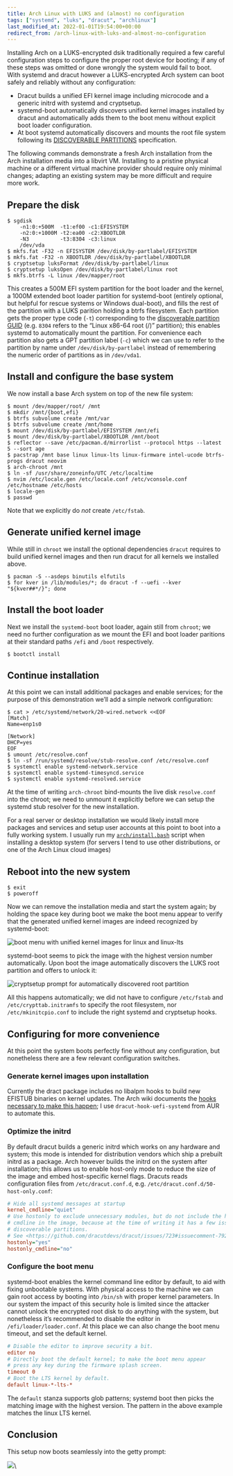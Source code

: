 ```yaml
---
title: Arch Linux with LUKS and (almost) no configuration
tags: ["systemd", "luks", "dracut", "archlinux"]
last_modified_at: 2022-01-01T19:54:00+00:00
redirect_from: /arch-linux-with-luks-and-almost-no-configuration
---
```


Installing Arch on a LUKS-encrypted dsik traditionally required a few careful configuration steps to configure the proper root device for booting; if any of these steps was omitted or done wrongly the system would fail to boot. With systemd and dracut however a LUKS-encrypted Arch system can boot safely and reliably without any configuration:

* Dracut builds a unified EFI kernel image including microcode and a generic initrd with systemd and cryptsetup.
* systemd-boot automatically discovers unified kernel images installed by dracut and automatically adds them to the boot menu without explicit boot loader configuration.
* At boot systemd automatically discovers and mounts the root file system following its [DISCOVERABLE PARTITIONS](https://systemd.io/DISCOVERABLE_PARTITIONS/) specification.

The following commands demonstrate a fresh Arch installation from the Arch installation media into a libvirt VM. Installing to a pristine physical machine or a different virtual machine provider should require only minimal changes; adapting an existing system may be more difficult and require more work.

<!--more-->

## Prepare the disk

```console
$ sgdisk 
    -n1:0:+500M  -t1:ef00 -c1:EFISYSTEM 
    -n2:0:+1000M -t2:ea00 -c2:XBOOTLDR 
    -N3          -t3:8304 -c3:linux 
    /dev/vda
$ mkfs.fat -F32 -n EFISYSTEM /dev/disk/by-partlabel/EFISYSTEM
$ mkfs.fat -F32 -n XBOOTLDR /dev/disk/by-partlabel/XBOOTLDR
$ cryptsetup luksFormat /dev/disk/by-partlabel/linux
$ cryptsetup luksOpen /dev/disk/by-partlabel/linux root
$ mkfs.btrfs -L linux /dev/mapper/root
```

This creates a 500M EFI system partition for the boot loader and the kernel, a 1000M extended boot loader partition for systemd-boot (entirely optional, but helpful for rescue systems or Windows dual-boot), and fills the rest of the partition with a LUKS parition holding a btrfs filesystem. Each partition gets the proper type code (`-t`) corresponding to the [discoverable partition GUID](https://systemd.io/DISCOVERABLE_PARTITIONS/) (e.g. `8304` refers to the “Linux x86-64 root (/)” partition); this enables systemd to automatically mount the partition. For convenience each partition also gets a GPT partition label (`-c`) which we can use to refer to the partition by name under `/dev/disk/by-partlabel` instead of remembering the numeric order of partitions as in `/dev/vda1`.

## Install and configure the base system

We now install a base Arch system on top of the new file system:

```console
$ mount /dev/mapper/root/ /mnt
$ mkdir /mnt/{boot,efi}
$ btrfs subvolume create /mnt/var
$ btrfs subvolume create /mnt/home
$ mount /dev/disk/by-partlabel/EFISYSTEM /mnt/efi
$ mount /dev/disk/by-partlabel/XBOOTLDR /mnt/boot
$ reflector --save /etc/pacman.d/mirrorlist --protocol https --latest 5 --sort age
$ pacstrap /mnt base linux linux-lts linux-firmware intel-ucode btrfs-progs dracut neovim
$ arch-chroot /mnt
$ ln -sf /usr/share/zoneinfo/UTC /etc/localtime
$ nvim /etc/locale.gen /etc/locale.conf /etc/vconsole.conf /etc/hostname /etc/hosts
$ locale-gen
$ passwd
```

Note that we explicitly do _not_ create `/etc/fstab`.

## Generate unified kernel image

While still in `chroot` we install the optional dependencies `dracut` requires to build unified kernel images and then run dracut for all kernels we installed above.

```console
$ pacman -S --asdeps binutils elfutils
$ for kver in /lib/modules/*; do dracut -f --uefi --kver "${kver##*/}"; done
```

## Install the boot loader

Next we install the `systemd-boot` boot loader, again still from `chroot`; we need no further configuration as we mount the EFI and boot loader paritions at their standard paths `/efi` and `/boot` respectively.

```console
$ bootctl install
```

## Continue installation

At this point we can install additional packages and enable services; for the purpose of this demonstration we’ll add a simple network configuration:

```console
$ cat > /etc/systemd/network/20-wired.network <<EOF
[Match]
Name=enp1s0

[Network]
DHCP=yes
EOF
$ umount /etc/resolve.conf
$ ln -sf /run/systemd/resolve/stub-resolve.conf /etc/resolve.conf
$ systemctl enable systemd-network.service
$ systemctl enable systemd-timesyncd.service
$ systemctl enable systemd-resolved.service
```

At the time of writing `arch-chroot` bind-mounts the live disk `resolve.conf` into the chroot; we need to unmount it explicitly before we can setup the systemd stub resolver for the new installation.

For a real server or desktop installation we would likely install more packages and services and setup user accounts at this point to boot into a fully working system. I usually run my [`arch/install.bash`](https://github.com/lunaryorn/dotfiles/blob/f40ea05cd64dc90ba5ed1824eeca2ee4c657f11b/arch/install.bash) script when installing a desktop system (for servers I tend to use other distributions, or one of the Arch Linux cloud images)

## Reboot into the new system

```console
$ exit
$ poweroff
```

Now we can remove the installation media and start the system again; by holding the space key during boot we make the boot menu appear to verify that the generated unified kernel images are indeed recognized by systemd-boot:

![boot menu with unified kernel images for linux and linux-lts](https://i.snap.as/pPwaIIIg.png)

systemd-boot seems to pick the image with the highest version number automatically. Upon boot the image automatically discovers the LUKS root partition and offers to unlock it:

![cryptsetup prompt for automatically discovered root partition](https://i.snap.as/A0oL4mpy.png)

All this happens automatically; we did not have to configure `/etc/fstab` and `/etc/crypttab.initramfs` to specify the root filesystem, nor `/etc/mkinitcpio.conf` to include the right systemd and cryptsetup hooks.

## Configuring for more convenience

At this point the system boots perfectly fine without any configuration, but nonetheless there are a few relevant configuration switches.

### Generate kernel images upon installation

Currently the dract package includes no libalpm hooks to build new EFISTUB binaries on kernel updates. The Arch wiki documents the [hooks necessary to make this happen](https://wiki.archlinux.org/index.php/Dracut#Generate_a_new_initramfs_on_kernel_upgrade); I use `dracut-hook-uefi-systemd` from AUR to automate this.

### Optimize the initrd

By default dracut builds a generic initrd which works on any hardware and system; this mode is intended for distribution vendors which ship a prebuilt initrd as a package. Arch however builds the initrd on the system after installation; this allows us to enable host-only mode to reduce the size of the image and embed host-specific kernel flags. Dracuts reads configuration files from `/etc/dracut.conf.d`, e.g. `/etc/dracut.conf.d/50-host-only.conf`:

```ini
# Hide all systemd messages at startup
kernel_cmdline="quiet"
# Use hostonly to exclude unnecessary modules, but do not include the hostonly
# cmdline in the image, because at the time of writing it has a few issues with
# discoverable partitions.
# See <https://github.com/dracutdevs/dracut/issues/723#issuecomment-792248568>
hostonly="yes"
hostonly_cmdline="no"
```

### Configure the boot menu

systemd-boot enables the kernel command line editor by default, to aid with fixing unbootable systems. With physical access to the machine we can gain root access by booting into `/bin/sh` with proper kernel parameters. In our system the impact of this security hole is limited since the attacker cannot unlock the encrypted root disk to do anything with the system, but nonetheless it’s recommended to disable the editor in `/efi/loader/loader.conf`. At this place we can also change the boot menu timeout, and set the default kernel.

```ini
# Disable the editor to improve security a bit.
editor no
# Directly boot the default kernel; to make the boot menu appear
# press any key during the firmware splash screen.
timeout 0
# Boot the LTS kernel by default.
default linux-*-lts-*
```

The `default` stanza supports glob patterns; systemd boot then picks the matching image with the highest version. The pattern in the above example matches the linux LTS kernel.

## Conclusion

This setup now boots seamlessly into the getty prompt:

![](https://i.snap.as/55HnhEYi.webp)\\
